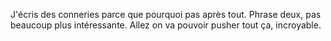 J'écris des conneries parce que pourquoi pas après tout. Phrase deux, pas beaucoup plus intéressante. Allez on va pouvoir pusher tout ça, incroyable.
